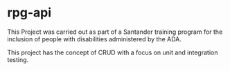 # rpg-api

This Project was carried out as part of a Santander training program for the inclusion of people with disabilities administered by the ADA.

This project has the concept of CRUD with a focus on unit and integration testing.
